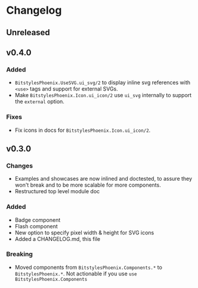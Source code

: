 # Changelog

## Unreleased

## v0.4.0

### Added 
* `BitstylesPhoenix.UseSVG.ui_svg/2` to display inline svg references with `<use>` tags and support for external SVGs.
* Make `BitstylesPhoenix.Icon.ui_icon/2` use `ui_svg` internally to support the `external` option.

### Fixes
* Fix icons in docs for `BitstylesPhoenix.Icon.ui_icon/2`.

## v0.3.0

### Changes
* Examples and showcases are now inlined and doctested, to assure they won't break and to be more scalable for more components.
* Restructured top level module doc

### Added

* Badge component
* Flash component
* New option to specify pixel width & height for SVG icons
* Added a CHANGELOG.md, this file

### Breaking

* Moved components from `BitstylesPhoenix.Components.*` to `BitstylesPhoenix.*`. Not actionable if you use `use BitstylesPhoenix.Components`
